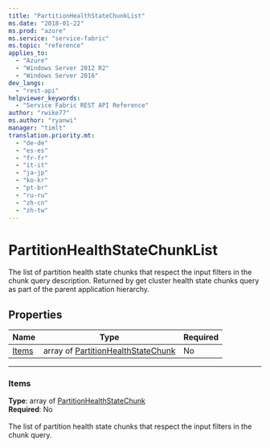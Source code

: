 ```yaml
---
title: "PartitionHealthStateChunkList"
ms.date: "2018-01-22"
ms.prod: "azure"
ms.service: "service-fabric"
ms.topic: "reference"
applies_to: 
  - "Azure"
  - "Windows Server 2012 R2"
  - "Windows Server 2016"
dev_langs: 
  - "rest-api"
helpviewer_keywords: 
  - "Service Fabric REST API Reference"
author: "rwike77"
ms.author: "ryanwi"
manager: "timlt"
translation.priority.mt: 
  - "de-de"
  - "es-es"
  - "fr-fr"
  - "it-it"
  - "ja-jp"
  - "ko-kr"
  - "pt-br"
  - "ru-ru"
  - "zh-cn"
  - "zh-tw"
---
```

# PartitionHealthStateChunkList

The list of partition health state chunks that respect the input filters in the chunk query description.
Returned by get cluster health state chunks query as part of the parent application hierarchy.


## Properties

| Name | Type | Required |
| --- | --- | --- |
| [Items](#items) | array of [PartitionHealthStateChunk](sfclient-v61-model-partitionhealthstatechunk.md) | No |

____
### Items
__Type__: array of [PartitionHealthStateChunk](sfclient-v61-model-partitionhealthstatechunk.md) <br/>
__Required__: No<br/>
<br/>
The list of partition health state chunks that respect the input filters in the chunk query.

